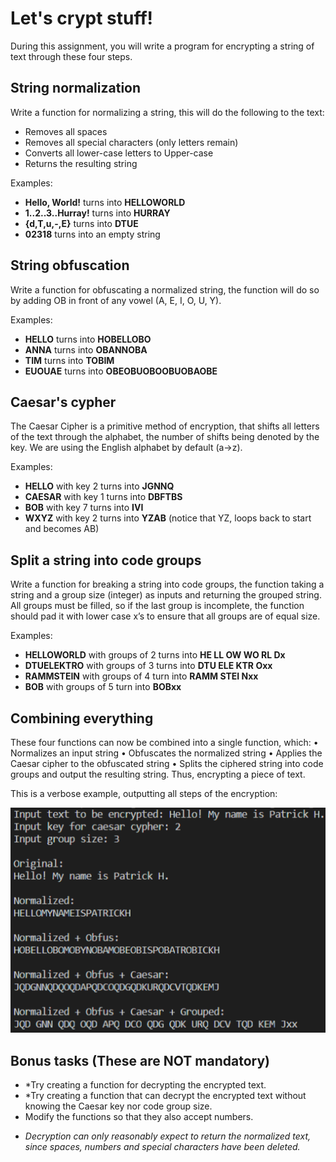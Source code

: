 # Let's crypt stuff!

During this assignment, you will write a program for encrypting a string of text through these four steps.

## String normalization

Write a function for normalizing a string, this will do the following to the text:

- Removes all spaces
- Removes all special characters (only letters remain)
- Converts all lower-case letters to Upper-case
- Returns the resulting string

Examples:

- **Hello, World!** turns into **HELLOWORLD**
- **1..2..3..Hurray!** turns into **HURRAY**
- **{d,T,u,-,E}** turns into **DTUE**
- **02318** turns into an empty string

## String obfuscation

Write a function for obfuscating a normalized string, the function will do so by adding OB in front of any vowel (A, E, I, O, U, Y).

Examples:

- **HELLO** turns into **HOBELLOBO**
- **ANNA** turns into **OBANNOBA**
- **TIM** turns into **TOBIM**
- **EUOUAE** turns into **OBEOBUOBOOBUOBAOBE**

## Caesar's cypher

The Caesar Cipher is a primitive method of encryption, that shifts all letters of the text through the alphabet, the number of shifts being denoted by the key. We are using the English alphabet by default (a->z).

Examples:

- **HELLO** with key 2 turns into **JGNNQ**
- **CAESAR** with key 1 turns into **DBFTBS**
- **BOB** with key 7 turns into **IVI**
- **WXYZ** with key 2 turns into **YZAB** (notice that YZ, loops back to start and becomes AB)

## Split a string into code groups

Write a function for breaking a string into code groups, the function taking a string and a group size (integer) as inputs and returning the grouped string.
All groups must be filled, so if the last group is incomplete, the function should pad it with lower case x’s to ensure that all groups are of equal size.

Examples:

- **HELLOWORLD** with groups of 2 turns into **HE LL OW WO RL Dx**
- **DTUELEKTRO** with groups of 3 turns into **DTU ELE KTR Oxx**
- **RAMMSTEIN** with groups of 4 turn into **RAMM STEI Nxx**
- **BOB** with groups of 5 turn into **BOBxx**

## Combining everything

These four functions can now be combined into a single function, which:
• Normalizes an input string
• Obfuscates the normalized string
• Applies the Caesar cipher to the obfuscated string
• Splits the ciphered string into code groups and output the resulting string.
Thus, encrypting a piece of text.

This is a verbose example, outputting all steps of the encryption:

![alt text](image.png?raw=true)

## Bonus tasks (These are NOT mandatory)

- *Try creating a function for decrypting the encrypted text.
- *Try creating a function that can decrypt the encrypted text without knowing the Caesar key nor code group size.
- Modify the functions so that they also accept numbers.

* *Decryption can only reasonably expect to return the normalized text, since spaces, numbers and special characters have been deleted.*
